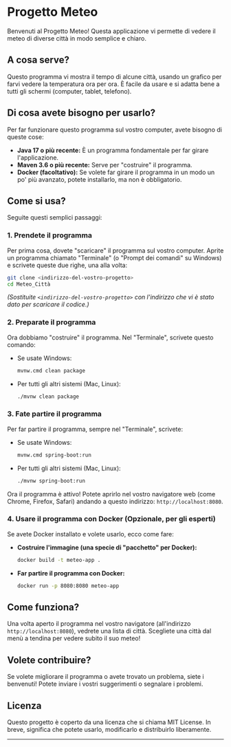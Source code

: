 # Progetto Meteo

Benvenuti al Progetto Meteo! Questa applicazione vi permette di vedere il meteo di diverse città in modo semplice e chiaro.

## A cosa serve?

Questo programma vi mostra il tempo di alcune città, usando un grafico per farvi vedere la temperatura ora per ora. È facile da usare e si adatta bene a tutti gli schermi (computer, tablet, telefono).

## Di cosa avete bisogno per usarlo?

Per far funzionare questo programma sul vostro computer, avete bisogno di queste cose:

  * **Java 17 o più recente:** È un programma fondamentale per far girare l'applicazione.
  * **Maven 3.6 o più recente:** Serve per "costruire" il programma.
  * **Docker (facoltativo):** Se volete far girare il programma in un modo un po' più avanzato, potete installarlo, ma non è obbligatorio.

## Come si usa?

Seguite questi semplici passaggi:

### 1\. Prendete il programma

Per prima cosa, dovete "scaricare" il programma sul vostro computer. Aprite un programma chiamato "Terminale" (o "Prompt dei comandi" su Windows) e scrivete queste due righe, una alla volta:

```bash
git clone <indirizzo-del-vostro-progetto>
cd Meteo_Città
```

*(Sostituite `<indirizzo-del-vostro-progetto>` con l'indirizzo che vi è stato dato per scaricare il codice.)*

### 2\. Preparate il programma

Ora dobbiamo "costruire" il programma. Nel "Terminale", scrivete questo comando:

  * Se usate Windows:
    ```bash
    mvnw.cmd clean package
    ```
  * Per tutti gli altri sistemi (Mac, Linux):
    ```bash
    ./mvnw clean package
    ```

### 3\. Fate partire il programma

Per far partire il programma, sempre nel "Terminale", scrivete:

  * Se usate Windows:
    ```bash
    mvnw.cmd spring-boot:run
    ```
  * Per tutti gli altri sistemi (Mac, Linux):
    ```bash
    ./mvnw spring-boot:run
    ```

Ora il programma è attivo\! Potete aprirlo nel vostro navigatore web (come Chrome, Firefox, Safari) andando a questo indirizzo: `http://localhost:8080`.

### 4\. Usare il programma con Docker (Opzionale, per gli esperti)

Se avete Docker installato e volete usarlo, ecco come fare:

  * **Costruire l'immagine (una specie di "pacchetto" per Docker):**
    ```bash
    docker build -t meteo-app .
    ```
  * **Far partire il programma con Docker:**
    ```bash
    docker run -p 8080:8080 meteo-app
    ```

## Come funziona?

Una volta aperto il programma nel vostro navigatore (all'indirizzo `http://localhost:8080`), vedrete una lista di città. Scegliete una città dal menù a tendina per vedere subito il suo meteo\!

## Volete contribuire?

Se volete migliorare il programma o avete trovato un problema, siete i benvenuti\! Potete inviare i vostri suggerimenti o segnalare i problemi.

## Licenza

Questo progetto è coperto da una licenza che si chiama MIT License. In breve, significa che potete usarlo, modificarlo e distribuirlo liberamente.

-----
